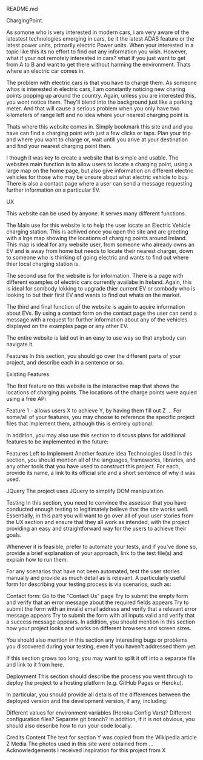 README.md

ChargingPoint. 

As somone who is very interested in modern cars, i am very aware  of the latestest technologies emerging in cars, be it the latest ADAS feature or the latest power units, primarily electric Power units. 
When your interested in a topic like this its no effort to find out any information you wish. However, what if your not remotely interested in cars? what if you just want to get from A to B and want to get there 
without harming the environment. Thats where an electric car comes in. 

The problem with electric cars is that you have to charge them. As someone whos is interested in electric cars, I am constantly noticing new charing points popping up around the country. Again, unless you are interested
this, you wont notice them. They'll blend into the background just like a parking meter. And that will cause a serious problem when you only have two kilometers of range left and no idea where your nearest charging point
is. 

Thats where this website comes in. Simply bookmark this site and and you have can find a charging point with just a few clicks or taps. Plan your trip and where you want to charge or, wait untill you arive at your destination
and find your nearest charging point then. 

I though it was key to create a website that is simple and usable. The websites main function is to allow users to locate a charging point, using a large map on the home page, but also give information on different electric vehicles for those 
who may be unsure about what electric vehicle to buy. There is also a contact page where a user can send a message requesting further information on a particular EV. 


UX

This website can be used by anyone. It serves many different functions. 

The Main use for this website is to help the user locate an Electric Vehicle charging station. This is achived once you open the site and are greeting with a lrge map showing the locations of charging points around Ireland. 
This map is ideal for any website user, from someone who already owns an EV and is away from home but needs to locate their nearest charger, down to someone who is thinking of going electric and wants to find out where thier local 
charging station is. 

The second use for the website is for information. There is a page with different examples of electric cars currently availabe in Ireland. Again, this is ideal for sombody lokking to upgrade thier current EV or
sombody who is looking to but their first EV and wants to find out whats on the market. 

The third and final function of the website is again to aquire information about EVs. By using a contact form on the contact page the user can send a message with a request for further information about any of the vehicles
displayed on the examples page or any other EV. 

The entire website is laid out in an easy to use way so that anybody can navigate it. 


Features
In this section, you should go over the different parts of your project, and describe each in a sentence or so.

Existing Features

The first feature on this website is the interactive map that shows the locations of charging points. The locations of the charge points were aquied using a free APi


Feature 1 - allows users X to achieve Y, by having them fill out Z
...
For some/all of your features, you may choose to reference the specific project files that implement them, although this is entirely optional.

In addition, you may also use this section to discuss plans for additional features to be implemented in the future:

Features Left to Implement
Another feature idea
Technologies Used
In this section, you should mention all of the languages, frameworks, libraries, and any other tools that you have used to construct this project. For each, provide its name, a link to its official site and a short sentence of why it was used.

JQuery
The project uses JQuery to simplify DOM manipulation.


Testing
In this section, you need to convince the assessor that you have conducted enough testing to legitimately believe that the site works well. Essentially, in this part you will want to go over all of your user stories from the UX section and ensure that they all work as intended, with the project providing an easy and straightforward way for the users to achieve their goals.

Whenever it is feasible, prefer to automate your tests, and if you've done so, provide a brief explanation of your approach, link to the test file(s) and explain how to run them.

For any scenarios that have not been automated, test the user stories manually and provide as much detail as is relevant. A particularly useful form for describing your testing process is via scenarios, such as:

Contact form:
Go to the "Contact Us" page
Try to submit the empty form and verify that an error message about the required fields appears
Try to submit the form with an invalid email address and verify that a relevant error message appears
Try to submit the form with all inputs valid and verify that a success message appears.
In addition, you should mention in this section how your project looks and works on different browsers and screen sizes.

You should also mention in this section any interesting bugs or problems you discovered during your testing, even if you haven't addressed them yet.

If this section grows too long, you may want to split it off into a separate file and link to it from here.

Deployment
This section should describe the process you went through to deploy the project to a hosting platform (e.g. GitHub Pages or Heroku).

In particular, you should provide all details of the differences between the deployed version and the development version, if any, including:

Different values for environment variables (Heroku Config Vars)?
Different configuration files?
Separate git branch?
In addition, if it is not obvious, you should also describe how to run your code locally.

Credits
Content
The text for section Y was copied from the Wikipedia article Z
Media
The photos used in this site were obtained from ...
Acknowledgements
I received inspiration for this project from X
